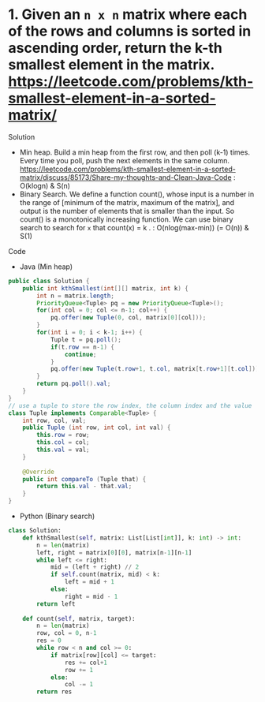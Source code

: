 # 1. Given an `n x n` matrix where each of the rows and columns is sorted in ascending order, return the k-th smallest element in the matrix. https://leetcode.com/problems/kth-smallest-element-in-a-sorted-matrix/

Solution

- Min heap. Build a min heap from the first row, and then poll (k-1) times. Every time you poll, push the next elements in the same column. https://leetcode.com/problems/kth-smallest-element-in-a-sorted-matrix/discuss/85173/Share-my-thoughts-and-Clean-Java-Code : O(klogn) & S(n)
- Binary Search. We define a function count(), whose input is a number in the range of [minimum of the matrix, maximum of the matrix], and output is the number of elements that is smaller than the input. So count() is a monotonically increasing function. We can use binary search to search for `x` that count(x) = k . : O(nlog(max-min)) (= O(n)) & S(1)

Code

- Java (Min heap)

```java
public class Solution {
    public int kthSmallest(int[][] matrix, int k) {
        int n = matrix.length;
        PriorityQueue<Tuple> pq = new PriorityQueue<Tuple>();
        for(int col = 0; col <= n-1; col++) {
            pq.offer(new Tuple(0, col, matrix[0][col]));
        }
        for(int i = 0; i < k-1; i++) {
            Tuple t = pq.poll();
            if(t.row == n-1) {
                continue;
            }
            pq.offer(new Tuple(t.row+1, t.col, matrix[t.row+1][t.col]));
        }
        return pq.poll().val;
    }
}
// use a tuple to store the row index, the column index and the value
class Tuple implements Comparable<Tuple> {
    int row, col, val;
    public Tuple (int row, int col, int val) {
        this.row = row;
        this.col = col;
        this.val = val;
    }
    
    @Override
    public int compareTo (Tuple that) {
        return this.val - that.val;
    }
}
```

- Python (Binary search)

```python
class Solution:
    def kthSmallest(self, matrix: List[List[int]], k: int) -> int:
        n = len(matrix)
        left, right = matrix[0][0], matrix[n-1][n-1]
        while left <= right:
            mid = (left + right) // 2
            if self.count(matrix, mid) < k:
                left = mid + 1
            else:
                right = mid - 1
        return left
        
    def count(self, matrix, target):
        n = len(matrix)
        row, col = 0, n-1
        res = 0
        while row < n and col >= 0:
            if matrix[row][col] <= target:
                res += col+1
                row += 1
            else:
                col -= 1
        return res
```